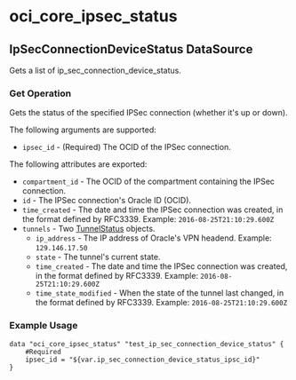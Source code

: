 # oci\_core\_ipsec\_status

## IpSecConnectionDeviceStatus DataSource

Gets a list of ip_sec_connection_device_status.

### Get Operation
Gets the status of the specified IPSec connection (whether it's up or down).

The following arguments are supported:

* `ipsec_id` - (Required) The OCID of the IPSec connection.


The following attributes are exported:

* `compartment_id` - The OCID of the compartment containing the IPSec connection.
* `id` - The IPSec connection's Oracle ID (OCID).
* `time_created` - The date and time the IPSec connection was created, in the format defined by RFC3339.  Example: `2016-08-25T21:10:29.600Z` 
* `tunnels` - Two [TunnelStatus](https://docs.us-phoenix-1.oraclecloud.com/api/#/en/iaas/20160918/TunnelStatus/) objects.
	* `ip_address` - The IP address of Oracle's VPN headend.  Example: `129.146.17.50` 
	* `state` - The tunnel's current state.
	* `time_created` - The date and time the IPSec connection was created, in the format defined by RFC3339.  Example: `2016-08-25T21:10:29.600Z`
	* `time_state_modified` - When the state of the tunnel last changed, in the format defined by RFC3339.  Example: `2016-08-25T21:10:29.600Z`

### Example Usage

```
data "oci_core_ipsec_status" "test_ip_sec_connection_device_status" {
	#Required
	ipsec_id = "${var.ip_sec_connection_device_status_ipsc_id}"
}
```